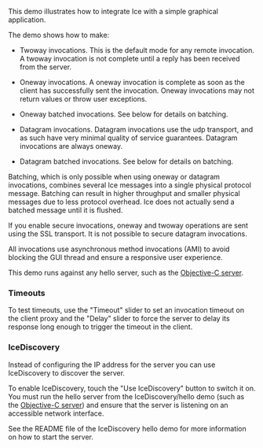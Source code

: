 This demo illustrates how to integrate Ice with a simple graphical
application.

The demo shows how to make:

  - Twoway invocations. This is the default mode for any remote
    invocation. A twoway invocation is not complete until a reply has
    been received from the server.

  - Oneway invocations. A oneway invocation is complete as soon as the
    client has successfully sent the invocation. Oneway invocations
    may not return values or throw user exceptions.

  - Oneway batched invocations. See below for details on batching.

  - Datagram invocations. Datagram invocations use the udp transport,
    and as such have very minimal quality of service guarantees.
    Datagram invocations are always oneway.

  - Datagram batched invocations. See below for details on batching.

Batching, which is only possible when using oneway or datagram
invocations, combines several Ice messages into a single physical
protocol message. Batching can result in higher throughput and smaller
physical messages due to less protocol overhead. Ice does not actually
send a batched message until it is flushed.

If you enable secure invocations, oneway and twoway operations are
sent using the SSL transport. It is not possible to secure datagram
invocations.

All invocations use asynchronous method invocations (AMI) to avoid
blocking the GUI thread and ensure a responsive user experience.

This demo runs against any hello server, such as the [Objective-C
server](../../../Ice/hello).

### Timeouts

To test timeouts, use the "Timeout" slider to set an invocation timeout on the
client proxy and the "Delay" slider to force the server to delay its response
long enough to trigger the timeout in the client.

### IceDiscovery

Instead of configuring the IP address for the server you can use IceDiscovery to
discover the server.

To enable IceDiscovery, touch the "Use IceDiscovery" button to switch it on. You
must run the hello server from the IceDiscovery/hello demo (such as the
[Objective-C server](../../../IceDiscovery/hello)) and ensure that the server is
listening on an accessible network interface.

See the README file of the IceDiscovery hello demo for more information on how
to start the server.
